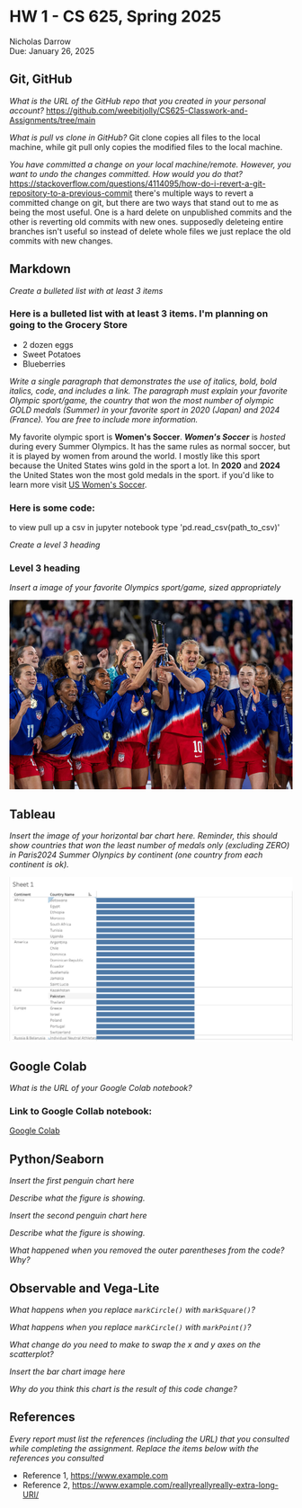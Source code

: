 # HW 1 - CS 625, Spring 2025

Nicholas Darrow  
Due: January 26, 2025

## Git, GitHub

*What is the URL of the GitHub repo that you created in your personal account?*
https://github.com/weebitjolly/CS625-Classwork-and-Assignments/tree/main
   
*What is pull vs clone in GitHub?*
Git clone copies all files to the local machine, while git pull only copies the modified files to the local machine.
   
*You have committed a change on your local machine/remote. However, you want to undo the changes committed. How would you do that?* 
https://stackoverflow.com/questions/4114095/how-do-i-revert-a-git-repository-to-a-previous-commit
there's multiple ways to revert a committed change on git, but there are two ways that stand out to me as being the most useful. One is a hard delete on unpublished commits and the other is reverting old commits with new ones. supposedly deleteing entire branches isn't useful so instead of delete whole files we just replace the old commits with new changes.

## Markdown

*Create a bulleted list with at least 3 items*
### Here is a bulleted list with at least 3 items. I'm planning on going to the Grocery Store
- 2 dozen eggs
- Sweet Potatoes
- Blueberries

*Write a single paragraph that demonstrates the use of italics, bold, bold italics, code, and includes a link. The paragraph must explain your favorite Olympic sport/game, the country that won the most number of olympic GOLD medals (Summer) in your favorite sport in 2020 (Japan) and 2024 (France). You are free to include more information.*

My favorite olympic sport is **Women's Soccer**. ***Women's Soccer*** is *hosted* during every Summer Olympics. It has the same rules as normal soccer, but it is played by women from around the world. I mostly like this sport because the United States wins gold in the sport a lot. In **2020** and **2024** the United States won the most gold medals in the sport. if you'd like to learn more visit [US Women's Soccer](https://www.ussoccer.com/teams/uswnt).

### Here is some code: 
to view pull up a csv in jupyter notebook type 'pd.read_csv(path_to_csv)'

*Create a level 3 heading*
### Level 3 heading

*Insert a image of your favorite Olympics sport/game, sized appropriately*

![alt text](us-olympic-soccer-team-3.jpg)

## Tableau

*Insert the image of your horizontal bar chart here. Reminder, this should show countries that won the least number of medals only (excluding ZERO) in Paris2024 Summer Olynpics by continent (one country from each continent is ok).*

![alt text](Tableau_olympics.png)

## Google Colab

*What is the URL of your Google Colab notebook?*

### Link to Google Collab notebook:
[Google Colab](https://colab.research.google.com/drive/1wNPYJOMmFqjJsAESiDMnW43puXJg1gHV?usp=sharing)

## Python/Seaborn

*Insert the first penguin chart here*

*Describe what the figure is showing.*

*Insert the second penguin chart here*

*Describe what the figure is showing.*

*What happened when you removed the outer parentheses from the code? Why?*

## Observable and Vega-Lite

*What happens when you replace `markCircle()` with `markSquare()`?*

*What happens when you replace `markCircle()` with `markPoint()`?*

*What change do you need to make to swap the x and y axes on the scatterplot?*

*Insert the bar chart image here*

*Why do you think this chart is the result of this code change?*

## References

*Every report must list the references (including the URL) that you consulted while completing the assignment. Replace the items below with the references you consulted*

* Reference 1, <https://www.example.com>
* Reference 2, <https://www.example.com/reallyreallyreally-extra-long-URI/>
